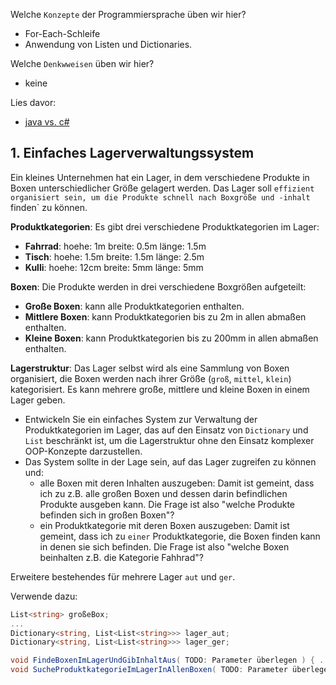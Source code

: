 Welche ``Konzepte`` der Programmiersprache üben wir hier?
* For-Each-Schleife
* Anwendung von Listen und Dictionaries.

Welche ``Denkwweisen`` üben wir hier?
* keine

Lies davor:
* [java vs. c#](https://github.com/MrStrelow/BBRZ/blob/main/JET/modul_1_c%23_basics/L02BasicProgrammingConcepts/L03BasicProgrammingConcepts/L02.0C%23_vs_Java_Syntax.md)

## 1. Einfaches Lagerverwaltungssystem

Ein kleines Unternehmen hat ein Lager, in dem verschiedene Produkte in Boxen unterschiedlicher Größe gelagert werden. Das Lager soll `effizient organisiert sein, um die Produkte schnell nach Boxgröße und -inhalt `finden` zu können.

**Produktkategorien**: Es gibt drei verschiedene Produktkategorien im Lager:
   - **Fahrrad**: hoehe: 1m breite: 0.5m länge: 1.5m
   - **Tisch**: hoehe: 1.5m breite: 1.5m länge: 2.5m
   - **Kulli**: hoehe: 12cm breite: 5mm länge: 5mm

**Boxen**: Die Produkte werden in drei verschiedene Boxgrößen aufgeteilt:
   - **Große Boxen**: kann alle Produktkategorien enthalten.
   - **Mittlere Boxen**: kann Produktkategorien bis zu 2m in allen abmaßen enthalten.
   - **Kleine Boxen**: kann Produktkategorien bis zu 200mm in allen abmaßen enthalten.


**Lagerstruktur**: Das Lager selbst wird als eine Sammlung von Boxen organisiert, die Boxen werden nach ihrer Größe (`groß`, `mittel`, `klein`) kategorisiert.
Es kann mehrere große, mittlere und kleine Boxen in einem Lager geben.

- Entwickeln Sie ein einfaches System zur Verwaltung der Produktkategorien im Lager, das auf den Einsatz von `Dictionary` und `List` beschränkt ist, um die Lagerstruktur ohne den Einsatz komplexer OOP-Konzepte darzustellen. 
- Das System sollte in der Lage sein, auf das Lager zugreifen zu können und:
  -  alle Boxen mit deren Inhalten auszugeben: Damit ist gemeint, dass ich zu z.B. alle großen Boxen und dessen darin befindlichen Produkte ausgeben kann. Die Frage ist also "welche Produkte befinden sich in großen Boxen"?
  -  ein Produktkategorie mit deren Boxen auszugeben: Damit ist gemeint, dass ich zu `einer` Produktkategorie, die Boxen finden kann in denen sie sich befinden. Die Frage ist also "welche Boxen beinhalten z.B. die Kategorie Fahhrad"?


Erweitere bestehendes für mehrere Lager `aut` und `ger`.

Verwende dazu:
```csharp
List<string> großeBox;
...
Dictionary<string, List<List<string>>> lager_aut;
Dictionary<string, List<List<string>>> lager_ger;

void FindeBoxenImLagerUndGibInhaltAus( TODO: Parameter überlegen ) { ... }
void SucheProduktkategorieImLagerInAllenBoxen( TODO: Parameter überlegen ) { ... }
```